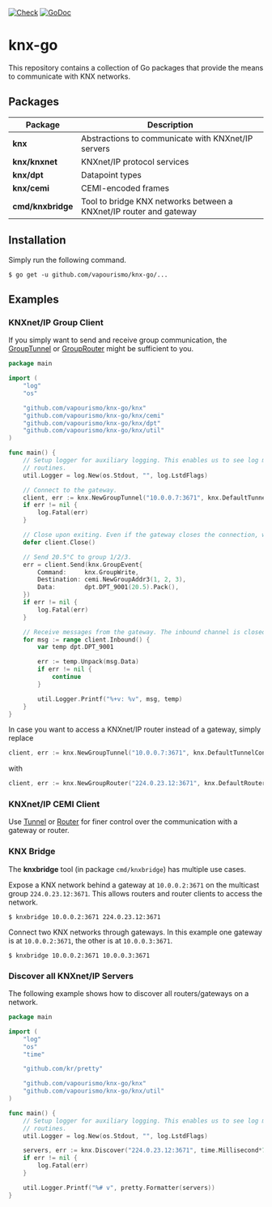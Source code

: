 [![Check](https://github.com/vapourismo/knx-go/actions/workflows/check.yaml/badge.svg?branch=master)](https://github.com/vapourismo/knx-go/actions/workflows/check.yaml)
[![GoDoc](https://godoc.org/github.com/vapourismo/knx-go?status.svg)](https://godoc.org/github.com/vapourismo/knx-go)

# knx-go

This repository contains a collection of Go packages that provide the means to communicate with KNX
networks.

## Packages

 Package           | Description
-------------------|--------------------------------------------------------------------
 **knx**           | Abstractions to communicate with KNXnet/IP servers
 **knx/knxnet**    | KNXnet/IP protocol services
 **knx/dpt**       | Datapoint types
 **knx/cemi**      | CEMI-encoded frames
 **cmd/knxbridge** | Tool to bridge KNX networks between a KNXnet/IP router and gateway

## Installation

Simply run the following command.

	$ go get -u github.com/vapourismo/knx-go/...

## Examples

### KNXnet/IP Group Client

If you simply want to send and receive group communication, the
[GroupTunnel](https://godoc.org/github.com/vapourismo/knx-go/knx#GroupTunnel) or
[GroupRouter](https://godoc.org/github.com/vapourismo/knx-go/knx#GroupRouter)
might be sufficient to you.

```go
package main

import (
	"log"
	"os"

	"github.com/vapourismo/knx-go/knx"
	"github.com/vapourismo/knx-go/knx/cemi"
	"github.com/vapourismo/knx-go/knx/dpt"
	"github.com/vapourismo/knx-go/knx/util"
)

func main() {
	// Setup logger for auxiliary logging. This enables us to see log messages from internal
	// routines.
	util.Logger = log.New(os.Stdout, "", log.LstdFlags)

	// Connect to the gateway.
	client, err := knx.NewGroupTunnel("10.0.0.7:3671", knx.DefaultTunnelConfig)
	if err != nil {
		log.Fatal(err)
	}

	// Close upon exiting. Even if the gateway closes the connection, we still have to clean up.
	defer client.Close()

	// Send 20.5°C to group 1/2/3.
	err = client.Send(knx.GroupEvent{
		Command:     knx.GroupWrite,
		Destination: cemi.NewGroupAddr3(1, 2, 3),
		Data:        dpt.DPT_9001(20.5).Pack(),
	})
	if err != nil {
		log.Fatal(err)
	}

	// Receive messages from the gateway. The inbound channel is closed with the connection.
	for msg := range client.Inbound() {
		var temp dpt.DPT_9001

		err := temp.Unpack(msg.Data)
		if err != nil {
			continue
		}

		util.Logger.Printf("%+v: %v", msg, temp)
	}
}
```

In case you want to access a KNXnet/IP router instead of a gateway, simply replace

```go
client, err := knx.NewGroupTunnel("10.0.0.7:3671", knx.DefaultTunnelConfig)
```

with

```go
client, err := knx.NewGroupRouter("224.0.23.12:3671", knx.DefaultRouterConfig)
```

### KNXnet/IP CEMI Client

Use [Tunnel](https://godoc.org/github.com/vapourismo/knx-go/knx#Tunnel) or
[Router](https://godoc.org/github.com/vapourismo/knx-go/knx#Router) for finer control over the
communication with a gateway or router.

### KNX Bridge

The **knxbridge** tool (in package `cmd/knxbridge`) has multiple use cases.

Expose a KNX network behind a gateway at `10.0.0.2:3671` on the multicast group `224.0.23.12:3671`.
This allows routers and router clients to access the network.

	$ knxbridge 10.0.0.2:3671 224.0.23.12:3671

Connect two KNX networks through gateways. In this example one gateway is at `10.0.0.2:3671`, the
other is at `10.0.0.3:3671`.

	$ knxbridge 10.0.0.2:3671 10.0.0.3:3671

### Discover all KNXnet/IP Servers

The following example shows how to discover all routers/gateways on a network.

```go
package main

import (
	"log"
	"os"
	"time"

	"github.com/kr/pretty"

	"github.com/vapourismo/knx-go/knx"
	"github.com/vapourismo/knx-go/knx/util"
)

func main() {
	// Setup logger for auxiliary logging. This enables us to see log messages from internal
	// routines.
	util.Logger = log.New(os.Stdout, "", log.LstdFlags)

	servers, err := knx.Discover("224.0.23.12:3671", time.Millisecond*750)
	if err != nil {
		log.Fatal(err)
	}

	util.Logger.Printf("%# v", pretty.Formatter(servers))
}
```
